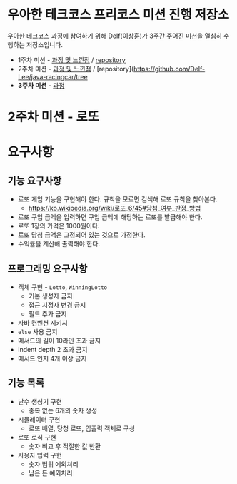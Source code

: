 # 우아한 테크코스 프리코스 미션 진행 저장소
우아한 테크코스 과정에 참여하기 위해 Delf(이상훈)가 3주간 주어진 미션을 열심히 수행하는 저장소입니다.
- 1주차 미션 - [과정 및 느낀점](https://github.com/Delf-Lee/study-archive/blob/master/woowacourse/tech-corce-mission-1.md) / [repository](https://github.com/Delf-Lee/java-baseball/tree/delf)
- 2주차 미션 - [과정 및 느낀점](https://github.com/Delf-Lee/study-archive/blob/master/woowacourse/tech-corce-mission-2.md) / [repository](https://github.com/Delf-Lee/java-racingcar/tree
- **3주차 미션** - [과정](https://github.com/Delf-Lee/study-archive/blob/master/woowacourse/tech-corce-mission-3.md)

# 2주차 미션 - 로또
# 요구사항
## 기능 요구사항
- 로또 게임 기능을 구현해야 한다. 규칙을 모르면 검색해 로또 규칙을 찾아본다. 
  - https://ko.wikipedia.org/wiki/로또_6/45#당첨_여부_판정_방법
- 로또 구입 금액을 입력하면 구입 금액에 해당하는 로또를 발급해야 한다.
- 로또 1장의 가격은 1000원이다.
- 로또 당첨 금액은 고정되어 있는 것으로 가정한다.
- 수익률을 계산해 출력해야 한다.

## 프로그래밍 요구사항
- 객체 구현 - `Lotto`, `WinningLotto`
    - 기본 생성자 금지
    - 접근 지정자 변경 금지
    - 필드 추가 금지
- 자바 컨벤션 지키지
- `else` 사용 금지
- 메서드의 길이 10라인 초과 금지
- indent depth 2 초과 금지
- 메서드 인지 4개 이상 금지

## 기능 목록
- 난수 생성기 구현
  - 중복 없는 6개의 숫자 생성
- 시뮬레이터 구현
  - 로또 배열, 당청 로또, 입출력 객체로 구성
- 로또 로직 구현
  - 숫자 비교 후 적절한 값 반환
- 사용자 입력 구현
  - 숫자 범위 예외처리
  - 남은 돈 예외처리
